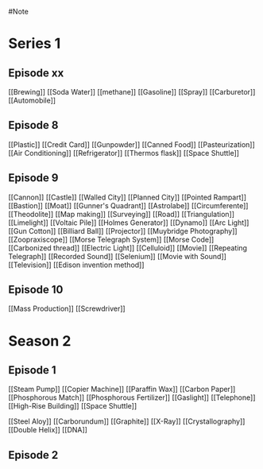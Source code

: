 #Note

# Series 1

## Episode xx
[[Brewing]]
[[Soda Water]]
[[methane]]
[[Gasoline]]
[[Spray]]
[[Carburetor]]
[[Automobile]]

## Episode 8 
[[Plastic]]
[[Credit Card]]
[[Gunpowder]]
[[Canned Food]]
[[Pasteurization]]
[[Air Conditioning]]
[[Refrigerator]]
[[Thermos flask]]
[[Space Shuttle]]

## Episode 9
[[Cannon]]
[[Castle]]
[[Walled City]]
[[Planned City]]
[[Pointed Rampart]]
[[Bastion]]
[[Moat]]
[[Gunner's Quadrant]]
[[Astrolabe]]
[[Circumferente]]
[[Theodolite]]
[[Map making]]
[[Surveying]]
[[Road]]
[[Triangulation]]
[[Limelight]]
[[Voltaic Pile]]
[[Holmes Generator]]
[[Dynamo]]
[[Arc Light]]
[[Gun Cotton]]
[[Billiard Ball]]
[[Projector]]
[[Muybridge Photography]]
[[Zoopraxiscope]] 
[[Morse Telegraph System]]
[[Morse Code]]
[[Carbonized thread]]
[[Electric Light]]
[[Celluloid]]
[[Movie]]
[[Repeating Telegraph]]
[[Recorded Sound]]
[[Selenium]]
[[Movie with Sound]]
[[Television]]
[[Edison invention method]]

## Episode 10
[[Mass Production]]
[[Screwdriver]]






# Season 2
## Episode 1 
[[Steam Pump]]
[[Copier Machine]]
[[Paraffin Wax]]
[[Carbon Paper]]
[[Phosphorous Match]]
[[Phosphorous Fertilizer]]
[[Gaslight]]
[[Telephone]]
[[High-Rise Building]]
[[Space Shuttle]]

[[Steel Aloy]]
[[Carborundum]]
[[Graphite]]
[[X-Ray]]
[[Crystallography]]
[[Double Helix]]
[[DNA]]

## Episode 2







